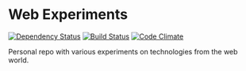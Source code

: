 # Web Experiments

[![Dependency Status](https://david-dm.org/ne05ky/Web-Experiments.svg)](https://david-dm.org/ne05ky/Web-Experiments)
[![Build Status](https://travis-ci.org/NE05KY/Web-Experiments.svg?branch=master)](https://travis-ci.org/NE05KY/Web-Experiments)
[![Code Climate](https://codeclimate.com/github/NE05KY/Web-Experiments/badges/gpa.svg)](https://codeclimate.com/github/NE05KY/Web-Experiments)

Personal repo with various experiments on technologies from the web world.
